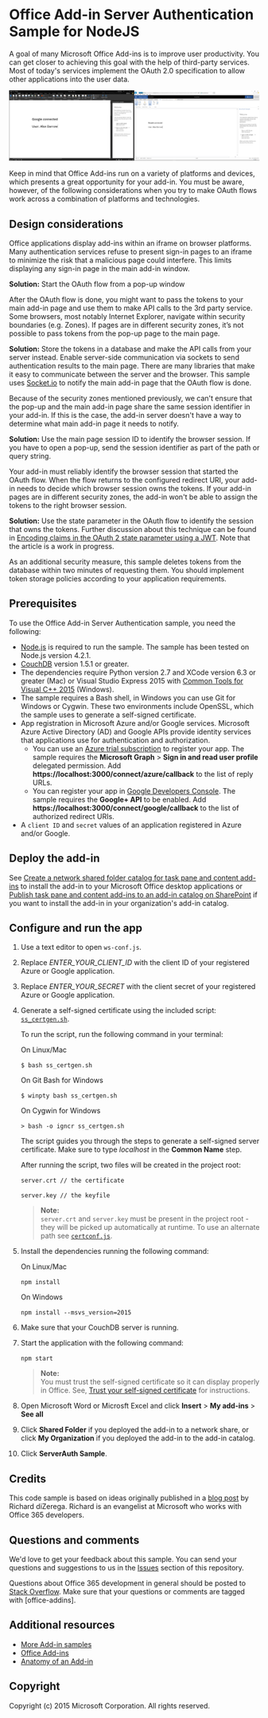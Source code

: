 # Office Add-in Server Authentication Sample for NodeJS

A goal of many Microsoft Office Add-ins is to improve user productivity. You can get closer to achieving this goal with the help of third-party services. Most of today's services implement the OAuth 2.0 specification to allow other applications into the user data.

![Office Add-in Server Authentication Sample screenshot](/readme-images/Office-Add-in-NodeJS-ServerAuth.png)

Keep in mind that Office Add-ins run on a variety of platforms and devices, which presents a great opportunity for your add-in. You must be aware, however, of the following considerations when you try to make OAuth flows work across a combination of platforms and technologies.

## Design considerations

Office applications display add-ins within an iframe on browser platforms. Many authentication services refuse to present sign-in pages to an iframe to minimize the risk that a malicious page could interfere. This limits displaying any sign-in page in the main add-in window.

**Solution:** Start the OAuth flow from a pop-up window

After the OAuth flow is done, you might want to pass the tokens to your main add-in page and use them to make API calls to the 3rd party service. 
Some browsers, most notably Internet Explorer, navigate within security boundaries (e.g. Zones). If pages are in different security zones, it’s not possible to pass tokens from the pop-up page to the main page.

**Solution:** Store the tokens in a database and make the API calls from your server instead. Enable server-side communication via sockets to send authentication results to the main page. There are many libraries that make it easy to communicate between the server and the browser. This sample uses [Socket.io](http://socket.io) to notify the main add-in page that the OAuth flow is done.

Because of the security zones mentioned previously, we can't ensure that the pop-up and the main add-in page share the same session identifier in your add-in. If this is the case, the add-in server doesn't have a way to determine what main add-in page it needs to notify.

**Solution:** Use the main page session ID to identify the browser session. If you have to open a pop-up, send the session identifier as part of the path or query string.

Your add-in must reliably identify the browser session that started the OAuth flow. When the flow returns to the configured redirect URI, your add-in needs to decide which browser session owns the tokens. If your add-in pages are in different security zones, the add-in won't be able to assign the tokens to the right browser session.

**Solution:** Use the state parameter in the OAuth flow to identify the session that owns the tokens. Further discussion about this technique can be found in [Encoding claims in the OAuth 2 state parameter using a JWT](https://tools.ietf.org/html/draft-bradley-oauth-jwt-encoded-state-04). Note that the article is a work in progress. 

As an additional security measure, this sample deletes tokens from the database within two minutes of requesting them. You should implement token storage policies according to your application requirements.

## Prerequisites

To use the Office Add-in Server Authentication sample, you need the following:

* [Node.js](https://nodejs.org/) is required to run the sample. The sample has been tested on Node.js version 4.2.1.
* [CouchDB](https://couchdb.apache.org) version 1.5.1 or greater.
* The dependencies require Python version 2.7 and XCode version 6.3 or greater (Mac) or Visual Studio Express 2015 with [Common Tools for Visual C++ 2015](/readme-images/VSC++CommonTools.png) (Windows).
* The sample requires a Bash shell, in Windows you can use Git for Windows or Cygwin. These two environments include OpenSSL, which the sample uses to generate a self-signed certificate.
* App registration in Microsoft Azure and/or Google services. Microsoft Azure Active Directory (AD) and Google APIs provide identity services that applications use for authentication and authorization.
    * You can use an [Azure trial subscription](https://account.windowsazure.com/SignUp) to register your app. The sample requires the **Microsoft Graph** > **Sign in and read user profile** delegated permission. Add **https://localhost:3000/connect/azure/callback** to the list of reply URLs.
    * You can register your app in [Google Developers Console](https://console.developers.google.com/). The sample requires the **Google+ API** to be enabled. Add **https://localhost:3000/connect/google/callback** to the list of authorized redirect URIs.
* A ```client ID``` and ```secret``` values of an application registered in Azure and/or Google.

## Deploy the add-in

See [Create a network shared folder catalog for task pane and content add-ins](https://msdn.microsoft.com/library/office/fp123503.aspx) to install the add-in to your Microsoft Office desktop applications or [Publish task pane and content add-ins to an add-in catalog on SharePoint](https://msdn.microsoft.com/library/office/fp123517.aspx) if you want to install the add-in in your organization's add-in catalog.

## Configure and run the app

1. Use a text editor to open ```ws-conf.js```.
2. Replace *ENTER_YOUR_CLIENT_ID* with the client ID of your registered Azure or Google application.
3. Replace *ENTER_YOUR_SECRET* with the client secret of your registered Azure or Google application.
4. Generate a self-signed certificate using the included script: [`ss_certgen.sh`](/ss_certgen.sh).

    To run the script, run the following command in your terminal:
    
    On Linux/Mac
    ```
    $ bash ss_certgen.sh
    ```
    On Git Bash for Windows
    ```
    $ winpty bash ss_certgen.sh
    ```
    On Cygwin for Windows
    ```
    > bash -o igncr ss_certgen.sh
    ```

   The script guides you through the steps to generate a self-signed server certificate. Make sure to type *localhost* in the **Common Name** step.
   
   After running the script, two files will be created in the project root:
   ```
   server.crt // the certificate
   ```
   
   ```
   server.key // the keyfile
   ```
   
   > **Note:** <br />
   `server.crt` and `server.key` must be present in the project root - they will be picked up automatically at runtime. To use an alternate path see [`certconf.js`](/certconf.js).

5. Install the dependencies running the following command:

    On Linux/Mac
    ```
    npm install
    ```
    On Windows
    ```
    npm install --msvs_version=2015
    ```

6. Make sure that your CouchDB server is running.    
7. Start the application with the following command:
    ```
    npm start
    ```
    
    > **Note:** <br />
    You must trust the self-signed certificate so it can display properly in Office. See, [Trust your self-signed certificate](https://github.com/OfficeDev/Office-Add-in-NodeJS-ServerAuth/wiki/Trust-your-self-signed-certificate) for instructions.
    
8. Open Microsoft Word or Microsft Excel and click **Insert** > **My add-ins** > **See all**
9. Click **Shared Folder** if you deployed the add-in to a network share, or click **My Organization** if you deployed the add-in to the add-in catalog.
10. Click **ServerAuth Sample**.

## Credits

This code sample is based on ideas originally published in a [blog post](http://blogs.msdn.com/b/richard_dizeregas_blog/archive/2015/08/10/connecting-to-office-365-from-an-office-add-in.aspx) by Richard diZerega. Richard is an evangelist at Microsoft who works with Office 365 developers.

## Questions and comments

We'd love to get your feedback about this sample. You can send your questions and suggestions to us in the [Issues](https://github.com/OfficeDev/Office-Add-in-NodeJS-ServerAuth/issues) section of this repository.

Questions about Office 365 development in general should be posted to [Stack Overflow](http://stackoverflow.com/questions/tagged/office-addins). Make sure that your questions or comments are tagged with [office-addins].
  
## Additional resources

* [More Add-in samples](https://github.com/OfficeDev?utf8=%E2%9C%93&query=-Add-in)
* [Office Add-ins](http://msdn.microsoft.com/library/office/jj220060.aspx)
* [Anatomy of an Add-in](https://msdn.microsoft.com/library/office/jj220082.aspx#StartBuildingApps_AnatomyofApp)

## Copyright
Copyright (c) 2015 Microsoft Corporation. All rights reserved.
